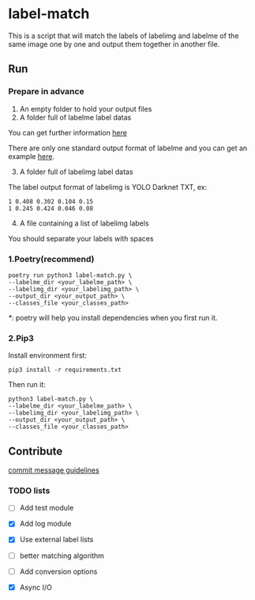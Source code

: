 # label-match

This is a script that will match the labels of labelimg and labelme of the same image one by one and output them
together in another file.

## Run

### Prepare in advance

1. An empty folder to hold your output files
2. A folder full of labelme label datas

You can get further information [here](https://roboflow.com/formats/yolo-darknet-txt)

There are only one standard output format of labelme and you can get an
example [here](https://github.com/wkentaro/labelme/blob/main/examples/tutorial/apc2016_obj3.json).

3. A folder full of labelimg label datas

The label output format of labelimg is YOLO Darknet TXT, ex:

```
1 0.408 0.302 0.104 0.15
1 0.245 0.424 0.046 0.08
```

4. A file containing a list of labelimg labels

You should separate your labels with spaces

### 1.Poetry(recommend)

```shell
poetry run python3 label-match.py \
--labelme_dir <your_labelme_path> \
--labelimg_dir <your_labelimg_path> \
--output_dir <your_output_path> \
--classes_file <your_classes_path>
```

_*_: poetry will help you install dependencies when you first run it.

### 2.Pip3

Install environment first:

```shell
pip3 install -r requirements.txt
```

Then run it:

```shell
python3 label-match.py \
--labelme_dir <your_labelme_path> \
--labelimg_dir <your_labelimg_path> \
--output_dir <your_output_path> \
--classes_file <your_classes_path>
```

## Contribute

[commit message guidelines](https://github.com/angular/angular/blob/22b96b9/CONTRIBUTING.md#-commit-message-guidelines)

### TODO lists

- [ ] Add test module
- [x] Add log module
- [x] Use external label lists
- [ ] better matching algorithm
- [ ] Add conversion options
- [x] Async I/O


